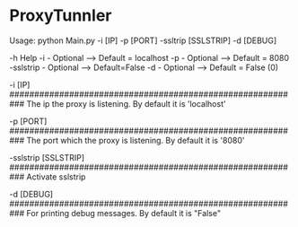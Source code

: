 # ProxyTunnler

Usage: python Main.py -i [IP] -p [PORT] -ssltrip [SSLSTRIP] -d [DEBUG]

-h Help
-i - Optional --> Default = localhost
-p - Optional --> Default = 8080
-sslstrip - Optional --> Default=False
-d - Optional --> Default = False (0)


-i [IP]
###########################################################
The ip the proxy is listening. By default it is 'localhost'


-p [PORT]
###########################################################
The port which the proxy is listening. By default it is 
'8080'

-sslstrip [SSLSTRIP]
###########################################################
Activate sslstrip

-d [DEBUG]
###########################################################
For printing debug messages. By default it is "False"